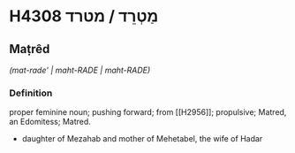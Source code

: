 # H4308 מַטְרֵד / מטרד

## Maṭrêd

_(mat-rade' | maht-RADE | maht-RADE)_

### Definition

proper feminine noun; pushing forward; from [[H2956]]; propulsive; Matred, an Edomitess; Matred.

- daughter of Mezahab and mother of Mehetabel, the wife of Hadar
